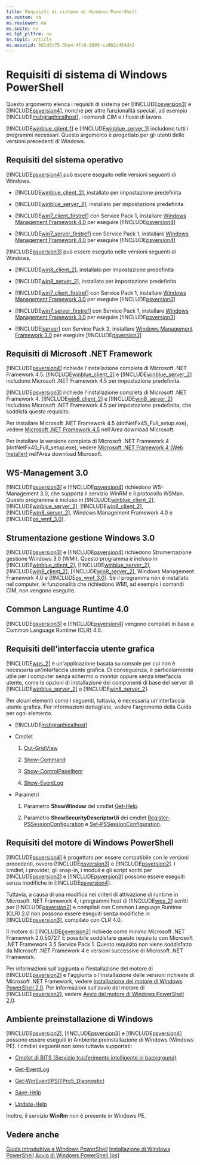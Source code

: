 ```yaml
---
title: Requisiti di sistema di Windows PowerShell
ms.custom: na
ms.reviewer: na
ms.suite: na
ms.tgt_pltfrm: na
ms.topic: article
ms.assetid: 6d1d3c75-3be4-4fc9-8805-ca9b2c454d42
---
```

# Requisiti di sistema di Windows PowerShell
Questo argomento elenca i requisiti di sistema per [!INCLUDE[psversion3](../Token/psversion3_md.md)] e [!INCLUDE[psversion4](../Token/psversion4_md.md)], nonché per altre funzionalità speciali, ad esempio [!INCLUDE[mshgraphicalhost](../Token/mshgraphicalhost_md.md)], i comandi CIM e i flussi di lavoro.

[!INCLUDE[winblue_client_1](../Token/winblue_client_1_md.md)] e [!INCLUDE[winblue_server_1](../Token/winblue_server_1_md.md)] includono tutti i programmi necessari. Questo argomento è progettato per gli utenti delle versioni precedenti di Windows.

## Requisiti del sistema operativo
[!INCLUDE[psversion4](../Token/psversion4_md.md)] può essere eseguito nelle versioni seguenti di Windows.

-   [!INCLUDE[winblue_client_2](../Token/winblue_client_2_md.md)], installato per impostazione predefinita

-   [!INCLUDE[winblue_server_2](../Token/winblue_server_2_md.md)], installato per impostazione predefinita

-   [!INCLUDE[win7_client_firstref](../Token/win7_client_firstref_md.md)] con Service Pack 1, installare [Windows Management Framework 4.0](http://go.microsoft.com/fwlink/?LinkId=293881) per eseguire [!INCLUDE[psversion4](../Token/psversion4_md.md)]

-   [!INCLUDE[win7_server_firstref](../Token/win7_server_firstref_md.md)] con Service Pack 1, installare [Windows Management Framework 4.0](http://go.microsoft.com/fwlink/?LinkId=293881) per eseguire [!INCLUDE[psversion4](../Token/psversion4_md.md)]

[!INCLUDE[psversion3](../Token/psversion3_md.md)] può essere eseguito nelle versioni seguenti di Windows.

-   [!INCLUDE[win8_client_2](../Token/win8_client_2_md.md)], installato per impostazione predefinita

-   [!INCLUDE[win8_server_2](../Token/win8_server_2_md.md)], installato per impostazione predefinita

-   [!INCLUDE[win7_client_firstref](../Token/win7_client_firstref_md.md)] con Service Pack 1, installare [Windows Management Framework 3.0](http://www.microsoft.com/download/details.aspx?id=34595) per eseguire [!INCLUDE[psversion3](../Token/psversion3_md.md)]

-   [!INCLUDE[win7_server_firstref](../Token/win7_server_firstref_md.md)] con Service Pack 1, installare [Windows Management Framework 3.0](http://www.microsoft.com/download/details.aspx?id=34595) per eseguire [!INCLUDE[psversion3](../Token/psversion3_md.md)]

-   [!INCLUDE[lserver](../Token/lserver_md.md)] con Service Pack 2, installare [Windows Management Framework 3.0](http://www.microsoft.com/download/details.aspx?id=34595) per eseguire [!INCLUDE[psversion3](../Token/psversion3_md.md)]

## Requisiti di Microsoft .NET Framework
[!INCLUDE[psversion4](../Token/psversion4_md.md)] richiede l'installazione completa di Microsoft .NET Framework 4.5. [!INCLUDE[winblue_client_2](../Token/winblue_client_2_md.md)] e [!INCLUDE[winblue_server_2](../Token/winblue_server_2_md.md)] includono Microsoft .NET Framework 4.5 per impostazione predefinita.

[!INCLUDE[psversion3](../Token/psversion3_md.md)] richiede l'installazione completa di Microsoft .NET Framework 4. [!INCLUDE[win8_client_2](../Token/win8_client_2_md.md)] e [!INCLUDE[win8_server_2](../Token/win8_server_2_md.md)] includono Microsoft .NET Framework 4.5 per impostazione predefinita, che soddisfa questo requisito.

Per installare Microsoft .NET Framework 4.5 (dotNetFx45_Full_setup.exe), vedere [Microsoft .NET Framework 4.5](http://go.microsoft.com/fwlink/?LinkID=242919) nell'Area download Microsoft.

Per installare la versione completa di Microsoft .NET Framework 4 (dotNetFx40_Full_setup.exe), vedere [Microsoft .NET Framework 4 (Web Installer)](http://go.microsoft.com/fwlink/?LinkID=212931) nell'Area download Microsoft.

## WS-Management 3.0
[!INCLUDE[psversion3](../Token/psversion3_md.md)] e [!INCLUDE[psversion4](../Token/psversion4_md.md)] richiedono WS-Management 3.0, che supporta il servizio WinRM e il protocollo WSMan. Questo programma è incluso in [!INCLUDE[winblue_client_2](../Token/winblue_client_2_md.md)], [!INCLUDE[winblue_server_2](../Token/winblue_server_2_md.md)], [!INCLUDE[win8_client_2](../Token/win8_client_2_md.md)], [!INCLUDE[win8_server_2](../Token/win8_server_2_md.md)], Windows Management Framework 4.0 e [!INCLUDE[ps_wmf_3.0](../Token/ps_wmf_3.0_md.md)].

## Strumentazione gestione Windows 3.0
[!INCLUDE[psversion3](../Token/psversion3_md.md)] e [!INCLUDE[psversion4](../Token/psversion4_md.md)] richiedono Strumentazione gestione Windows 3.0 (WMI). Questo programma è incluso in [!INCLUDE[winblue_client_2](../Token/winblue_client_2_md.md)], [!INCLUDE[winblue_server_2](../Token/winblue_server_2_md.md)], [!INCLUDE[win8_client_2](../Token/win8_client_2_md.md)], [!INCLUDE[win8_server_2](../Token/win8_server_2_md.md)], Windows Management Framework 4.0 e [!INCLUDE[ps_wmf_3.0](../Token/ps_wmf_3.0_md.md)]. Se il programma non è installato nel computer, le funzionalità che richiedono WMI, ad esempio i comandi CIM, non vengono eseguite.

## Common Language Runtime 4.0
[!INCLUDE[psversion3](../Token/psversion3_md.md)] e [!INCLUDE[psversion4](../Token/psversion4_md.md)] vengono compilati in base a Common Language Runtime (CLR) 4.0.

## Requisiti dell'interfaccia utente grafica
[!INCLUDE[wps_2](../Token/wps_2_md.md)] è un'applicazione basata su console per cui non è necessaria un'interfaccia utente grafica. Di conseguenza, è particolarmente utile per i computer senza schermo o monitor oppure senza interfaccia utente, come le opzioni di installazione dei componenti di base del server di [!INCLUDE[winblue_server_2](../Token/winblue_server_2_md.md)] o [!INCLUDE[win8_server_2](../Token/win8_server_2_md.md)].

Per alcuni elementi come i seguenti, tuttavia, è necessaria un'interfaccia utente grafica. Per informazioni dettagliate, vedere l'argomento della Guida per ogni elemento.

-   [!INCLUDE[mshgraphicalhost](../Token/mshgraphicalhost_md.md)]

-   Cmdlet

    1.  [Out-GridView](assetId:///70915a86-d753-464e-8349-cba02316154c)

    2.  [Show-Command](assetId:///65bba50b-91a8-49d5-80a2-a30fc684ba41)

    3.  [Show-ControlPanelItem](assetId:///0685d42c-37cc-498f-acf6-0ecfeb0cb162)

    4.  [Show-EventLog](assetId:///a3b0f5ad-0438-42c7-915b-d1b4793a431c)

-   Parametri

    1.  Parametro **ShowWindow** del cmdlet [Get-Help](assetId:///1f46eeb4-49d7-4bec-bb29-395d9b42f54a).

    2.  Parametro **ShowSecurityDescriptorUi** dei cmdlet [Register-PSSessionConfiguration](assetId:///e9152ae2-bd6d-4056-9bc7-dc1893aa29ea) e [Set-PSSessionConfiguration](assetId:///b21fbad3-1759-4260-b206-dcb8431cd6ea).

## Requisiti del motore di Windows PowerShell
[!INCLUDE[psversion4](../Token/psversion4_md.md)] è progettato per essere compatibile con le versioni precedenti, ovvero [!INCLUDE[psversion3](../Token/psversion3_md.md)] e [!INCLUDE[psversion2](../Token/psversion2_md.md)]. I cmdlet, i provider, gli snap-in, i moduli e gli script scritti per [!INCLUDE[psversion2](../Token/psversion2_md.md)] e [!INCLUDE[psversion3](../Token/psversion3_md.md)] possono essere eseguiti senza modifiche in [!INCLUDE[psversion4](../Token/psversion4_md.md)].

Tuttavia, a causa di una modifica nei criteri di attivazione di runtime in Microsoft .NET Framework 4, i programmi host di [!INCLUDE[wps_2](../Token/wps_2_md.md)] scritti per [!INCLUDE[psversion2](../Token/psversion2_md.md)] e compilati con Common Language Runtime (CLR) 2.0 non possono essere eseguiti senza modifiche in [!INCLUDE[psversion3](../Token/psversion3_md.md)], compilato con CLR 4.0.

Il motore di [!INCLUDE[psversion2](../Token/psversion2_md.md)] richiede come minimo Microsoft .NET Framework 2.0.50727. È possibile soddisfare questo requisito con Microsoft .NET Framework 3.5 Service Pack 1. Questo requisito non viene soddisfatto da Microsoft .NET Framework 4 e versioni successive di Microsoft .NET Framework.

Per informazioni sull'aggiunta o l'installazione del motore di [!INCLUDE[psversion2](../Token/psversion2_md.md)] e l'aggiunta o l'installazione delle versioni richieste di Microsoft .NET Framework, vedere [Installazione del motore di Windows PowerShell 2.0](../Topic/Installing-the-Windows-PowerShell-2.0-Engine.md). Per informazioni sull'avvio del motore di [!INCLUDE[psversion2](../Token/psversion2_md.md)], vedere [Avvio del motore di Windows PowerShell 2.0](../Topic/Starting-the-Windows-PowerShell-2.0-Engine.md).

## Ambiente preinstallazione di Windows
[!INCLUDE[psversion2](../Token/psversion2_md.md)], [!INCLUDE[psversion3](../Token/psversion3_md.md)] e [!INCLUDE[psversion4](../Token/psversion4_md.md)] possono essere eseguiti in Ambiente preinstallazione di Windows (Windows PE). I cmdlet seguenti non sono tuttavia supportati:

-   [Cmdlet di BITS (Servizio trasferimento intelligente in background)](http://go.microsoft.com/fwlink/?LinkId=257514)

-   [Get-EventLog](assetId:///b4985b11-82bf-487d-928d-becd96fc0419)

-   [Get-WinEvent[PSITPro5_Diagnostic]](assetId:///5fe94870-ed6b-4ce2-9500-93846cc65c95)

-   [Save-Help](assetId:///aed94f90-b73f-4e25-a25d-7c18d9f161fa)

-   [Update-Help](assetId:///93e1d870-ace6-432b-8778-8920291d7545)

Inoltre, il servizio **WinRm** non è presente in Windows PE.

## Vedere anche
[Guida introduttiva a Windows PowerShell](../Topic/Getting-Started-with-Windows-PowerShell.md)
[Installazione di Windows PowerShell](../Topic/Installing-Windows-PowerShell.md)
[Avvio di Windows PowerShell [ps]](assetId:///8ec8c2d7-8e7c-4722-a3d2-498fe5739a8e)



<!--HONumber=Apr16_HO1-->


